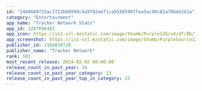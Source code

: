 ```yaml
---
id: "14b8689733ac3713b08999c4a9f92eef1ca55505907faa5ac40c82a78bde281a"
category: "Entertainment"
app_name: "Tracker Network Stats"
app_id: 1287696482
app_icon: https://is1-ssl.mzstatic.com/image/thumb/Purple126/v4/df/8b/14/df8b1447-cf3f-d686-cd2d-7fa7f6b3ea93/AppIcon-0-0-1x_U007emarketing-0-7-0-0-85-220.png/1024x1024bb.png
app_screenshot: https://is1-ssl.mzstatic.com/image/thumb/PurpleSource122/v4/bd/10/1f/bd101f05-ab7b-e53a-a73b-d606e0e70c53/769fde40-be73-46a7-8e05-c75e30defecd_ios-65_feature-screen_lol_matches.png/1242x2688bb.png
publisher_id: 1104830720
publisher_name: "Tracker Network"
rank: 103
most_recent_release: 2024-02-02 00:00:00
release_count_in_past_year: 34
release_count_in_past_year_category: 13
release_count_in_past_year_top_in_category: 25
---
```

